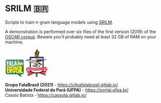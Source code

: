 # SRILM 🇧🇷

Scripts to train n-gram language models using 
[SRILM](http://www.speech.sri.com/projects/srilm/).

A demonstration is performed over six files of the
first version (2019) of the
[OSCAR corpus](https://oscar-corpus.com/). Beware
you'll probably need at least 32 GB of RAM on your
machine.

[![FalaBrasil](https://raw.githubusercontent.com/falabrasil/kaldi-br/master/doc/logo_fb_github_footer.png)](https://ufpafalabrasil.gitlab.io/ "Visite o site do Grupo FalaBrasil") [![UFPA](https://raw.githubusercontent.com/falabrasil/kaldi-br/master/doc/logo_ufpa_github_footer.png)](https://portal.ufpa.br/ "Visite o site da UFPA")

__Grupo FalaBrasil (2021)__ - https://ufpafalabrasil.gitlab.io/    
__Universidade Federal do Pará (UFPA)__ - https://portal.ufpa.br/     
Cassio Batista - https://cassota.gitlab.io/
